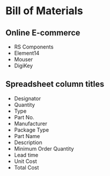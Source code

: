 # Bill of Materials

## Online E-commerce

- RS Components
- Element14
- Mouser
- DigiKey

## Spreadsheet column titles

- Designator
- Quantity
- Type
- Part No.
- Manufacturer
- Package Type
- Part Name
- Description
- Minimum Order Quantity
- Lead time
- Unit Cost
- Total Cost
